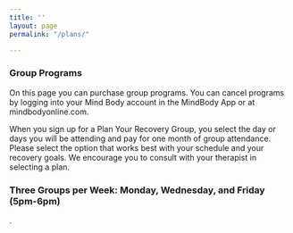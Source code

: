 ```yaml
---
title: ''
layout: page
permalink: "/plans/"

---
```

### Group Programs

On this page you can purchase group programs. You can cancel programs by logging into your Mind Body account in the MindBody App or at mindbodyonline.com. 

When you sign up for a Plan Your Recovery Group, you select the day or days you will be attending and pay for one month of group attendance. Please select the option that works best with your schedule and your recovery goals. We encourage you to consult with your therapist in selecting a plan. 

### Three Groups per Week: Monday, Wednesday, and Friday (5pm-6pm)

<script src="https://widgets.mindbodyonline.com/javascripts/healcode.js" type="text/javascript"></script><healcode-widget data-version="0.2" data-link-class="healcode-contract-text-link" data-site-id="82969" data-mb-site-id="733336" data-type="contract-link" data-inner-html="Purchase this Plan" data-service-id="104" />

.
